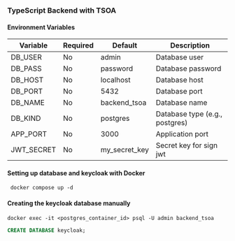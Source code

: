 ### TypeScript Backend with TSOA

#### Environment Variables

| Variable   | Required | Default       | Description                    |
|------------|----------|---------------|--------------------------------|
| DB_USER    | No       | admin         | Database user                  |
| DB_PASS    | No       | password      | Database password              |
| DB_HOST    | No       | localhost     | Database host                  |
| DB_PORT    | No       | 5432          | Database port                  |
| DB_NAME    | No       | backend_tsoa  | Database name                  |
| DB_KIND    | No       | postgres      | Database type (e.g., postgres) |
| APP_PORT   | No       | 3000          | Application port               |
| JWT_SECRET | No       | my_secret_key | Secret key for sign jwt        |

#### Setting up database and keycloak with Docker

```shell
 docker compose up -d
```

#### Creating the keycloak database manually

```shell
docker exec -it <postgres_container_id> psql -U admin backend_tsoa
```

```sql
CREATE DATABASE keycloak;
```